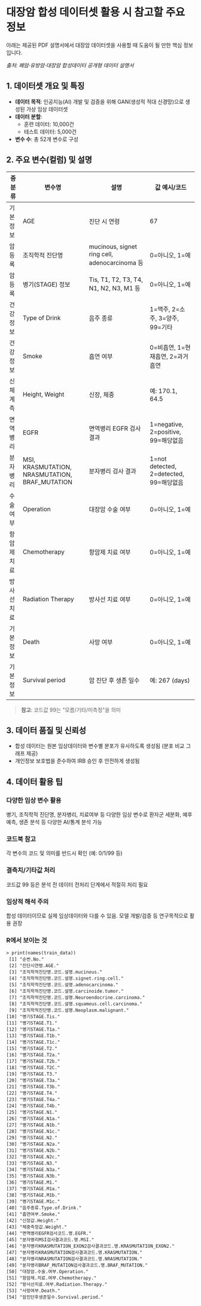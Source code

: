 # 대장암 합성 데이터셋 활용 시 참고할 주요 정보

아래는 제공된 PDF 설명서에서 대장암 데이터셋을 사용할 때 도움이 될 만한 핵심 정보입니다.

*출처: 폐암·유방암·대장암 합성데이터 공개형 데이터 설명서*

## 1. 데이터셋 개요 및 특징

- **데이터 목적**: 인공지능(AI) 개발 및 검증을 위해 GAN(생성적 적대 신경망)으로 생성된 가상 임상 데이터셋
- **데이터 분할**:
  - 훈련 데이터: 10,000건
  - 테스트 데이터: 5,000건
- **변수 수**: 총 52개 변수로 구성

## 2. 주요 변수(컬럼) 및 설명

| 중분류 | 변수명 | 설명 | 값 예시/코드 |
|--------|--------|------|--------------|
| 기본정보 | AGE | 진단 시 연령 | 67 |
| 암등록 | 조직학적 진단명 | mucinous, signet ring cell, adenocarcinoma 등 | 0=아니오, 1=예 |
| 암등록 | 병기(STAGE) 정보 | Tis, T1, T2, T3, T4, N1, N2, N3, M1 등 | 0=아니오, 1=예 |
| 건강정보 | Type of Drink | 음주 종류 | 1=맥주, 2=소주, 3=양주, 99=기타 |
| 건강정보 | Smoke | 흡연 여부 | 0=비흡연, 1=현재흡연, 2=과거흡연 |
| 신체계측 | Height, Weight | 신장, 체중 | 예: 170.1, 64.5 |
| 면역병리 | EGFR | 면역병리 EGFR 검사 결과 | 1=negative, 2=positive, 99=해당없음 |
| 분자병리 | MSI, KRASMUTATION, NRASMUTATION, BRAF_MUTATION | 분자병리 검사 결과 | 1=not detected, 2=detected, 99=해당없음 |
| 수술여부 | Operation | 대장암 수술 여부 | 0=아니오, 1=예 |
| 항암제치료 | Chemotherapy | 항암제 치료 여부 | 0=아니오, 1=예 |
| 방사선치료 | Radiation Therapy | 방사선 치료 여부 | 0=아니오, 1=예 |
| 기본정보 | Death | 사망 여부 | 0=아니오, 1=예 |
| 기본정보 | Survival period | 암 진단 후 생존 일수 | 예: 267 (days) |

> **참고**: 코드값 99는 "모름/기타/미측정"을 의미

## 3. 데이터 품질 및 신뢰성

- 합성 데이터는 원본 임상데이터와 변수별 분포가 유사하도록 생성됨 (분포 비교 그래프 제공)
- 개인정보 보호법을 준수하여 IRB 승인 후 안전하게 생성됨

## 4. 데이터 활용 팁

### 다양한 임상 변수 활용
병기, 조직학적 진단명, 분자병리, 치료여부 등 다양한 임상 변수로 환자군 세분화, 예후 예측, 생존 분석 등 다양한 AI/통계 분석 가능

### 코드북 참고
각 변수의 코드 및 의미를 반드시 확인 (예: 0/1/99 등)

### 결측치/기타값 처리
코드값 99 등은 분석 전 데이터 전처리 단계에서 적절히 처리 필요

### 임상적 해석 주의
합성 데이터이므로 실제 임상데이터와 다를 수 있음. 모델 개발/검증 등 연구목적으로 활용 권장


### R에서 보이는 것

```
> print(names(train_data))
 [1] "순번.No."                                                     
 [2] "진단시연령.AGE."                                              
 [3] "조직학적진단명.코드.설명.mucinous."                           
 [4] "조직학적진단명.코드.설명.signet.ring.cell."                   
 [5] "조직학적진단명.코드.설명.adenocarcinoma."                     
 [6] "조직학적진단명.코드.설명.carcinoide.tumor."                   
 [7] "조직학적진단명.코드.설명.Neuroendocrine.carcinoma."           
 [8] "조직학적진단명.코드.설명.squamous.cell.carcinoma."            
 [9] "조직학적진단명.코드.설명.Neoplasm.malignant."                 
[10] "병기STAGE.Tis."                                               
[11] "병기STAGE.T1."                                                
[12] "병기STAGE.T1a."                                               
[13] "병기STAGE.T1b."                                               
[14] "병기STAGE.T1c."                                               
[15] "병기STAGE.T2."                                                
[16] "병기STAGE.T2a."                                               
[17] "병기STAGE.T2b."                                               
[18] "병기STAGE.T2C."                                               
[19] "병기STAGE.T3."                                                
[20] "병기STAGE.T3a."                                               
[21] "병기STAGE.T3b."                                               
[22] "병기STAGE.T4."                                                
[23] "병기STAGE.T4a."                                               
[24] "병기STAGE.T4b."                                               
[25] "병기STAGE.N1."                                                
[26] "병기STAGE.N1a."                                               
[27] "병기STAGE.N1b."                                               
[28] "병기STAGE.N1c."                                               
[29] "병기STAGE.N2."                                                
[30] "병기STAGE.N2a."                                               
[31] "병기STAGE.N2b."                                               
[32] "병기STAGE.N2c."                                               
[33] "병기STAGE.N3."                                                
[34] "병기STAGE.N3a."                                               
[35] "병기STAGE.N3b."                                               
[36] "병기STAGE.M1."                                                
[37] "병기STAGE.M1a."                                               
[38] "병기STAGE.M1b."                                               
[39] "병기STAGE.M1c."                                               
[40] "음주종류.Type.of.Drink."                                      
[41] "흡연여부.Smoke."                                              
[42] "신장값.Height."                                               
[43] "체중측정값.Weight."                                           
[44] "면역병리EGFR검사코드.명.EGFR."                                
[45] "분자병리MSI검사결과코드.명.MSI."                              
[46] "분자병리KRASMUTATION_EXON2검사결과코드.명.KRASMUTATION_EXON2."
[47] "분자병리KRASMUTATION검사결과코드.명.KRASMUTATION."            
[48] "분자병리NRASMUTATION검사결과코드.명.NRASMUTATION."            
[49] "분자병리BRAF_MUTATION검사결과코드.명.BRAF_MUTATION."          
[50] "대장암.수술.여부.Operation."                                  
[51] "항암제.치료.여부.Chemotherapy."                               
[52] "방사선치료.여부.Radiation.Therapy."                           
[53] "사망여부.Death."                                              
[54] "암진단후생존일수.Survival.period."
```